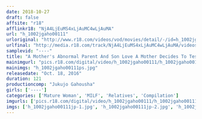```yaml
---
date: 2018-10-27
draft: false
affsite: "r18"
afflinkr18: "NjA4LjEuMS4xLjAuMC4wLjAuMA"
url: "h_1002jgaho00111"
urloriginal: "http://www.r18.com/videos/vod/movies/detail/-/id=h_1002jgaho00111"
urlfinal: "http://media.r18.com/track/NjA4LjEuMS4xLjAuMC4wLjAuMA/videos/vod/movies/detail/-/id=h_1002jgaho00111"
samplevid: "----"
title: "A Mother's Abnormal Parent And Son Love A Mother Decides To Test Her Son's Development Behind Her Husband's Back!"
mainimgurl: "pics.r18.com/digital/video/h_1002jgaho00111/h_1002jgaho00111ps.jpg"
mainimgs: "h_1002jgaho00111ps.jpg"
releasedate: "Oct. 18, 2016"
duration: 121
productioncomp: "Jukujo Gahousha"
girls: ['----']
categories: ['Mature Woman', 'MILF', 'Relatives', 'Compilation']
imgurls: ['pics.r18.com/digital/video/h_1002jgaho00111/h_1002jgaho00111jp-1.jpg', 'pics.r18.com/digital/video/h_1002jgaho00111/h_1002jgaho00111jp-2.jpg', 'pics.r18.com/digital/video/h_1002jgaho00111/h_1002jgaho00111jp-3.jpg', 'pics.r18.com/digital/video/h_1002jgaho00111/h_1002jgaho00111jp-4.jpg', 'pics.r18.com/digital/video/h_1002jgaho00111/h_1002jgaho00111jp-5.jpg', 'pics.r18.com/digital/video/h_1002jgaho00111/h_1002jgaho00111jp-6.jpg', 'pics.r18.com/digital/video/h_1002jgaho00111/h_1002jgaho00111jp-7.jpg', 'pics.r18.com/digital/video/h_1002jgaho00111/h_1002jgaho00111jp-8.jpg', 'pics.r18.com/digital/video/h_1002jgaho00111/h_1002jgaho00111jp-9.jpg', 'pics.r18.com/digital/video/h_1002jgaho00111/h_1002jgaho00111jp-10.jpg', 'pics.r18.com/digital/video/h_1002jgaho00111/h_1002jgaho00111jp-11.jpg', 'pics.r18.com/digital/video/h_1002jgaho00111/h_1002jgaho00111jp-12.jpg', 'pics.r18.com/digital/video/h_1002jgaho00111/h_1002jgaho00111jp-13.jpg', 'pics.r18.com/digital/video/h_1002jgaho00111/h_1002jgaho00111jp-14.jpg', 'pics.r18.com/digital/video/h_1002jgaho00111/h_1002jgaho00111jp-15.jpg', 'pics.r18.com/digital/video/h_1002jgaho00111/h_1002jgaho00111jp-16.jpg', 'pics.r18.com/digital/video/h_1002jgaho00111/h_1002jgaho00111jp-17.jpg', 'pics.r18.com/digital/video/h_1002jgaho00111/h_1002jgaho00111jp-18.jpg', 'pics.r18.com/digital/video/h_1002jgaho00111/h_1002jgaho00111jp-19.jpg', 'pics.r18.com/digital/video/h_1002jgaho00111/h_1002jgaho00111jp-20.jpg']
imgs: ['h_1002jgaho00111jp-1.jpg', 'h_1002jgaho00111jp-2.jpg', 'h_1002jgaho00111jp-3.jpg', 'h_1002jgaho00111jp-4.jpg', 'h_1002jgaho00111jp-5.jpg', 'h_1002jgaho00111jp-6.jpg', 'h_1002jgaho00111jp-7.jpg', 'h_1002jgaho00111jp-8.jpg', 'h_1002jgaho00111jp-9.jpg', 'h_1002jgaho00111jp-10.jpg', 'h_1002jgaho00111jp-11.jpg', 'h_1002jgaho00111jp-12.jpg', 'h_1002jgaho00111jp-13.jpg', 'h_1002jgaho00111jp-14.jpg', 'h_1002jgaho00111jp-15.jpg', 'h_1002jgaho00111jp-16.jpg', 'h_1002jgaho00111jp-17.jpg', 'h_1002jgaho00111jp-18.jpg', 'h_1002jgaho00111jp-19.jpg', 'h_1002jgaho00111jp-20.jpg']
---
```

